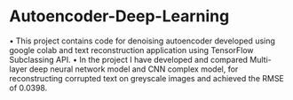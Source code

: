 # Autoencoder-Deep-Learning

•	This project contains code for denoising autoencoder developed using google colab and text reconstruction application using TensorFlow Subclassing API.
•	In the project I have developed and compared Multi-layer deep neural network model and CNN complex model, for reconstructing corrupted text on greyscale images and achieved the RMSE of 0.0398.
